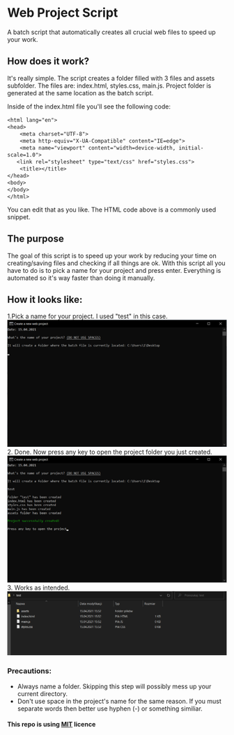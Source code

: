 # Web Project Script
A batch script that automatically creates all crucial web files to speed up your work.

## How does it work?
It's really simple. The script creates a folder filled with 3 files and assets subfolder. The files are: index.html, styles.css, main.js. Project folder is generated at the same location as the batch script.

Inside of the index.html file you'll see the following code:
```<!DOCTYPE html> 
<html lang="en"> 
<head> 
    <meta charset="UTF-8"> 
    <meta http-equiv="X-UA-Compatible" content="IE=edge"> 
    <meta name="viewport" content="width=device-width, initial-scale=1.0"> 
   <link rel="stylesheet" type="text/css" href="styles.css"> 
    <title></title> 
</head> 
<body> 
</body> 
</html> 
```
You can edit that as you like. The HTML code above is a commonly used snippet.
## The purpose
The goal of this script is to speed up your work by reducing your time on creating/saving files and checking if all things are ok. With this script all you have to do is to pick a name for your project and press enter. Everything is automated so it's way faster than doing it manually.


## How it looks like:
1.Pick a name for your project. I used "test" in this case.
![](https://github.com/Rademenes16/Web-Project-Script/blob/main/images/firstsc.png)
2. Done. Now press any key to open the project folder you just created.
![](https://github.com/Rademenes16/Web-Project-Script/blob/main/images/secondsc.png)
3. Works as intended.
![](https://github.com/Rademenes16/Web-Project-Script/blob/main/images/thirdsc.png)

### Precautions:
<ul>
  <li>Always name a folder. Skipping this step will possibly mess up your current directory.</li>
  <li>Don't use space in the project's name for the same reason. If you must separate words then better use hyphen (-) or something similiar.</li>
  </ul>
  
  #### This repo is using <a href="https://github.com/Rademenes16/Web-Project-Script/blob/main/LICENSE">MIT</a> licence
